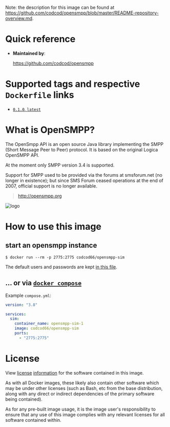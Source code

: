 <!--

The content of this file are submitted as repository overview in Docker Hub:
https://hub.docker.com/repository/docker/codcod66/opensmpp-sim

-->

Note: the description for this image can be found at https://github.com/codcod/opensmpp/blob/master/README-repository-overview.md.

# Quick reference

-   **Maintained by**:
    
    https://github.com/codcod/opensmpp

# Supported tags and respective `Dockerfile` links

-	[`0.1.0`, `latest`](https://github.com/codcod/opensmpp/blob/a70c2b567b596f8f5cf6274039b2e957a83ca9fc/sim.Dockerfile)

# What is OpenSMPP?

The OpenSmpp API is an open source Java library implementing the SMPP (Short
Message Peer to Peer) protocol. It is based on the original Logica OpenSMPP
API.

At the moment only SMPP version 3.4 is supported.

Support for SMPP used to be provided via the forums at smsforum.net (no longer
in existence); but since SMS Forum ceased operations at the end of 2007,
official support is no longer available.

> http://opensmpp.org

![logo](http://opensmpp.org/images/opensmpp.png)

# How to use this image

## start an opensmpp instance

```console
$ docker run --rm -p 2775:2775 codcod66/opensmpp-sim
```

The default users and passwords are kept [in this file](https://github.com/codcod/opensmpp/blob/a70c2b567b596f8f5cf6274039b2e957a83ca9fc/sim/users.txt).

## ... or via [`docker compose`](https://github.com/docker/compose)

Example `compose.yml`:

```yaml
version: "3.8"

services:
  sim:
    container_name: opensmpp-sim-1
    image: codcod66/opensmpp-sim
    ports:
      - "2775:2775"
```

# License

View [license](https://github.com/codcod/opensmpp/blob/a70c2b567b596f8f5cf6274039b2e957a83ca9fc/LICENSE)
[information](https://github.com/codcod/opensmpp/blob/a70c2b567b596f8f5cf6274039b2e957a83ca9fc/LICENSE_LOGICA)
for the software contained in this image.

As with all Docker images, these likely also contain other software which may
be under other licenses (such as Bash, etc from the base distribution, along
with any direct or indirect dependencies of the primary software being
contained).

As for any pre-built image usage, it is the image user's responsibility to
ensure that any use of this image complies with any relevant licenses for all
software contained within.
